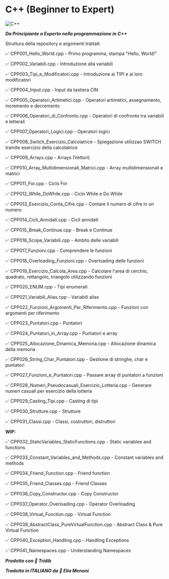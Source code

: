 # C++ (Beginner to Expert)

![C++](https://upload.wikimedia.org/wikipedia/commons/thumb/1/18/ISO_C%2B%2B_Logo.svg/213px-ISO_C%2B%2B_Logo.svg.png)

***Da Principiante a Esperto nella programmazione in C++***

Struttura della repository e argomenti trattati: 

:white_check_mark: CPP001_Hello_World.cpp - Primo programma, stampa "Hello, World!"

:white_check_mark: CPP002_Variabili.cpp - Introduzione alla variabili

:white_check_mark: CPP003_Tipi_e_Modificatori.cpp - Introduzione ai TIPI e ai loro modificatori

:white_check_mark: CPP004_Input.cpp - Input da tastiera CIN

:white_check_mark: CPP005_Operatori_Artimetici.cpp - Operatori artimetici, assegnamento, incremento e decremento

:white_check_mark: CPP006_Operatori_di_Confronto.cpp - Operatori di confronto tra variabili e letterali

:white_check_mark: CPP007_Operatori_Logici.cpp - Operatori logici

:white_check_mark: CPP008_Switch_Esercizio_Calcolatrice - Spiegazione utilizzao SWITCH tramite esercizio della calcolatrice

:white_check_mark: CPP009_Arrays.cpp - Arrays (Vettori)

:white_check_mark: CPP010_Array_Multidimensionali_Matrici.cpp - Array multidimensionali e matrici

:white_check_mark: CPP011_For.cpp - Ciclo For

:white_check_mark: CPP012_While_DoWhile.cpp - Ciclo While e Do While

:white_check_mark: CPP013_Esercizio_Conta_Cifre.cpp - Contare il numero di cifre in un numero

:white_check_mark: CPP014_Cicli_Annidati.cpp - Cicli annidati

:white_check_mark: CPP015_Break_Continue.cpp - Break e Continue

:white_check_mark: CPP016_Scope_Variabili.cpp - Ambito delle variabili

:white_check_mark: CPP017_Funzioni.cpp - Comprendere le funzioni

:white_check_mark: CPP018_Overloading_Funzioni.cpp - Overloading delle funzioni

:white_check_mark: CPP019_Esercizio_Calcola_Area.cpp - Calcolare l'area di cerchio, quadrato, rettangolo, triangolo utilizzando funzioni

:white_check_mark: CPP020_ENUM.cpp - Tipi enumerati

:white_check_mark: CPP021_Variabili_Alias.cpp - Variabili alias

:white_check_mark: CPP022_Funzioni_Argomenti_Per_Riferimento.cpp - Funzioni con argomenti per riferimento

:white_check_mark: CPP023_Puntatori.cpp - Puntatori

:white_check_mark: CPP024_Puntatori_in_Array.cpp - Puntatori e array

:white_check_mark: CPP025_Allocazione_Dinamica_Memoria.cpp - Allocazione dinamica della memoria

:white_check_mark: CPP026_String_Char_Puntatori.cpp - Gestione di stringhe, char e puntatori

:white_check_mark: CPP027_Funzioni_e_Puntatori.cpp - Passare array di puntatori a funzioni

:white_check_mark: CPP028_Numeri_Pseudocasuali_Esercizio_Lotteria.cpp - Generare numeri casuali per esercizio della lotteria

:white_check_mark: CPP029_Casting_Tipi.cpp - Casting di tipi

:white_check_mark: CPP030_Strutture.cpp - Strutture

:white_check_mark: CPP031_Classi.cpp - Classi, costruttori, distruttori

**WIP:**

:white_check_mark: CPP032_StaticVariables_StaticFunctions.cpp - Static variables and functions

:white_check_mark: CPP033_Constant_Variables_and_Methods.cpp - Constant variables and methods

:white_check_mark: CPP034_Friend_Function.cpp - Friend function

:white_check_mark: CPP035_Friend_Classes.cpp - Friend Classes

:white_check_mark: CPP036_Copy_Constructor.cpp - Copy Constructor

:white_check_mark: CPP037_Operator_Overloading.cpp - Operator Overloading

:white_check_mark: CPP038_Virtual_Function.cpp - Virtual Function

:white_check_mark: CPP039_AbstractClass_PureVirtualFunction.cpp - Abstract Class & Pure Virtual Function

:white_check_mark: CPP040_Exception_Handling.cpp - Handling Exceptions

:white_check_mark: CPP041_Namespaces.cpp - Understanding Namespaces


***Prodotto con :blue_heart: Tridib***

***Tradotto in ITALIANO da :blue_heart: Elia Menoni***
